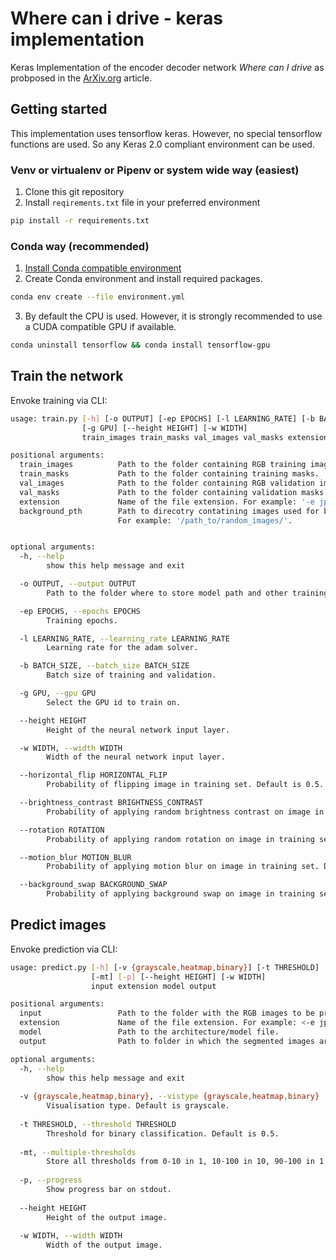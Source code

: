 # Where can i drive - keras implementation
Keras Implementation of the encoder decoder network _Where can I drive_ as
probposed in the [ArXiv.org](https://arxiv.org/abs/2004.07639) article.

## Getting started
This implementation uses tensorflow keras.
However, no special tensorflow functions are used.
So any Keras 2.0 compliant environment can be used.

### Venv or virtualenv or Pipenv or system wide way (easiest)
1. Clone this git repository
2. Install `reqirements.txt` file in your preferred environment
```bash
pip install -r requirements.txt
```

### Conda way (recommended)
1. [Install Conda compatible environment](https://conda.io/projects/conda/en/latest/user-guide/install/index.html)
2. Create Conda environment and install required packages.
```bash
conda env create --file environment.yml
```
3. By default the CPU is used. However, it is strongly recommended to use a CUDA compatible GPU if available.
```bash
conda uninstall tensorflow && conda install tensorflow-gpu
```

## Train the network
Envoke training via CLI:

```bash
usage: train.py [-h] [-o OUTPUT] [-ep EPOCHS] [-l LEARNING_RATE] [-b BATCH_SIZE]
                [-g GPU] [--height HEIGHT] [-w WIDTH]
                train_images train_masks val_images val_masks extension

positional arguments:
  train_images          Path to the folder containing RGB training images.
  train_masks           Path to the folder containing training masks.
  val_images            Path to the folder containing RGB validation images.
  val_masks             Path to the folder containing validation masks.
  extension             Name of the file extension. For example: '-e jpg'.
  background_pth        Path to direcotry contatining images used for background switch augmentation.  
                        For example: '/path_to/random_images/'.


optional arguments:
  -h, --help
        show this help message and exit

  -o OUTPUT, --output OUTPUT
        Path to the folder where to store model path and other training artifacts.

  -ep EPOCHS, --epochs EPOCHS
        Training epochs.

  -l LEARNING_RATE, --learning_rate LEARNING_RATE
        Learning rate for the adam solver.

  -b BATCH_SIZE, --batch_size BATCH_SIZE
        Batch size of training and validation.

  -g GPU, --gpu GPU
        Select the GPU id to train on.

  --height HEIGHT
        Height of the neural network input layer.

  -w WIDTH, --width WIDTH
        Width of the neural network input layer.

  --horizontal_flip HORIZONTAL_FLIP
        Probability of flipping image in training set. Default is 0.5.

  --brightness_contrast BRIGHTNESS_CONTRAST
        Probability of applying random brightness contrast on image in training set. Default is 0.2.

  --rotation ROTATION   
        Probability of applying random rotation on image in training set. Default is 0.9.

  --motion_blur MOTION_BLUR
        Probability of applying motion blur on image in training set. Default is 0.1.

  --background_swap BACKGROUND_SWAP
        Probability of applying background swap on image in training set. Default is 0.9.
```

## Predict images
Envoke prediction via CLI:

```bash
usage: predict.py [-h] [-v {grayscale,heatmap,binary}] [-t THRESHOLD]
                  [-mt] [-p] [--height HEIGHT] [-w WIDTH]
                  input extension model output

positional arguments:
  input                 Path to the folder with the RGB images to be processed.
  extension             Name of the file extension. For example: <-e jpg>.
  model                 Path to the architecture/model file.
  output                Path to folder in which the segmented images are to be stored.

optional arguments:
  -h, --help            
        show this help message and exit
  
  -v {grayscale,heatmap,binary}, --vistype {grayscale,heatmap,binary}
        Visualisation type. Default is grayscale.
  
  -t THRESHOLD, --threshold THRESHOLD
        Threshold for binary classification. Default is 0.5.
  
  -mt, --multiple-thresholds
        Store all thresholds from 0-10 in 1, 10-100 in 10, 90-100 in 1 steps.
  
  -p, --progress        
        Show progress bar on stdout.
  
  --height HEIGHT
        Height of the output image.
  
  -w WIDTH, --width WIDTH
        Width of the output image.
```
